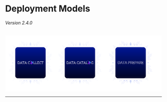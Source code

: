 # Deployment Models

###### Version 2.4.0

![loamics_logo](imgs/collect-catalog-prepare-v2.png "")

---